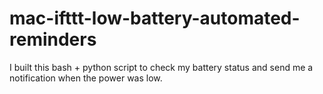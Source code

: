 # mac-ifttt-low-battery-automated-reminders
I built this bash + python script to check my battery status and send me a notification when the power was low.
